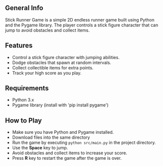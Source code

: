 ## General Info

Stick Runner Game is a simple 2D endless runner game built using Python and the Pygame library. The player controls a stick figure character that can jump to avoid obstacles and collect items.

## Features

- Control a stick figure character with jumping abilities.
- Dodge obstacles that spawn at random intervals.
- Collect collectible items for extra points.
- Track your high score as you play.

## Requirements

- Python 3.x
- Pygame library (install with 'pip install pygame')

## How to Play

+ Make sure you have Python and Pygame installed.
+ Download files into the same directory
+ Run the game by executing `python src/main.py` in the project directory.
+ Use the **Space** key to jump.
+ Avoid obstacles and collect items to increase your score.
+ Press **R** key to restart the game after the game is over.
